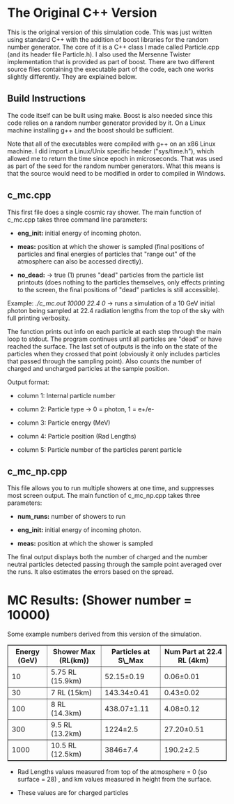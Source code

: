 The Original C++ Version
========================

This is the original version of this simulation code. This was just written
using standard C++ with the addition of boost libraries for the random number
generator. The core of it is a C++ class I made called Particle.cpp (and its
header file Particle.h). I also used the Mersenne Twister implementation that
is provided as part of boost. There are two different source files containing
the executable part of the code, each one works slightly differently. They are
explained below.


Build Instructions
------------------

The code itself can be built using make. Boost is also needed since this code relies on
a random number generator provided by it. On a Linux machine installing g++ and the boost
should be sufficient.

Note that all of the executables were compiled with g++ on an x86 Linux machine. I did import a
Linux/Unix specific header ("sys/time.h"), which allowed me to return the time since epoch in
microseconds. That was used as part of the seed for the random number generators. What this means is
that the source would need to be modified in order to compiled in Windows.

c_mc.cpp
--------

This first file does a single cosmic ray shower. The main function of c_mc.cpp takes three command
line parameters:

* **eng\_init:** initial energy of incoming photon.

* **meas:** position at which the shower is sampled (final positions of particles and final energies of
particles that "range out" of the atmosphere can also be accessed directly).

* **no\_dead:** -> true (1) prunes "dead" particles from the particle list printouts (does nothing to the particles
themselves, only effects printing to the screen, the final positions of "dead" particles is still
accessible).

Example: *./c_mc.out 10000 22.4 0* -> runs a simulation of a 10 GeV initial photon being sampled at 22.4 radiation
lengths from the top of the sky with full printing verbosity.

The function prints out info on each particle at each step through the main loop to stdout. The program
continues until all particles are "dead" or have reached the surface. The last set of outputs is the info on
the state of the particles when they crossed that point (obviously it only includes particles that passed
through the sampling point). Also counts the number of charged and uncharged particles at the sample
position.

Output format:

* column 1: Internal particle number

* column 2: Particle type -> 0 = photon, 1 = e+/e-

* column 3: Particle energy (MeV)

* column 4: Particle position (Rad Lengths)

* column 5: Particle number of the particles parent particle


c_mc_np.cpp
-----------

This file allows you to run multiple showers at one time, and suppresses most screen output.
The main function of c_mc_np.cpp takes three parameters:

* **num\_runs:** number of showers to run

* **eng\_init:** initial energy of incoming photon.

* **meas:** position at which the shower is sampled

The final output displays both the number of charged and the number neutral particles detected passing
through the sample point averaged over the runs. It also estimates the errors based on the spread.



MC Results: (Shower number = 10000)
===================================

Some example numbers derived from this version of the simulation.

<table border=1>
  <tr>
    <th>Energy (GeV)</th><th>Shower Max (RL(km))</th><th>Particles at S\_Max</th><th>Num Part at 22.4 RL (4km)</th>
  </tr>
  <tr>
    <td>10</td><td>5.75 RL (15.9km)</td><td>52.15&plusmn;0.19</td><td>0.06&plusmn;0.01</td>
  </tr>
  <tr>
    <td>30</td><td>7 RL (15km)</td><td>143.34&plusmn;0.41</td><td>0.43&plusmn;0.02</td>
  </tr>
  <tr>
    <td>100</td><td>8 RL (14.3km)</td><td>438.07&plusmn;1.11</td><td>4.08&plusmn;0.12</td>
  </tr>
  <tr>
    <td>300</td><td>9.5 RL (13.2km)</td><td>1224&plusmn;2.5</td><td>27.20&plusmn;0.51</td>
  </tr>
  <tr>
    <td>1000</td><td>10.5 RL (12.5km)</td><td>3846&plusmn;7.4</td><td>190.2&plusmn;2.5</td>
  </tr>
<table>

* Rad Lengths values measured from top of the atmosphere = 0 (so surface = 28) , and km values
measured in height from the surface.

* These values are for charged particles

